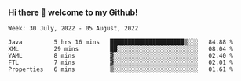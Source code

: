 ### Hi there 👋 welcome to my Github! 

<!--START_SECTION:waka-->
```text
Week: 30 July, 2022 - 05 August, 2022

Java         5 hrs 16 mins   █████████████████████▒░░░   84.88 % 
XML          29 mins         ██░░░░░░░░░░░░░░░░░░░░░░░   08.04 % 
YAML         8 mins          ▓░░░░░░░░░░░░░░░░░░░░░░░░   02.40 % 
FTL          7 mins          ▓░░░░░░░░░░░░░░░░░░░░░░░░   02.01 % 
Properties   6 mins          ▒░░░░░░░░░░░░░░░░░░░░░░░░   01.61 % 
```
<!--END_SECTION:waka-->
